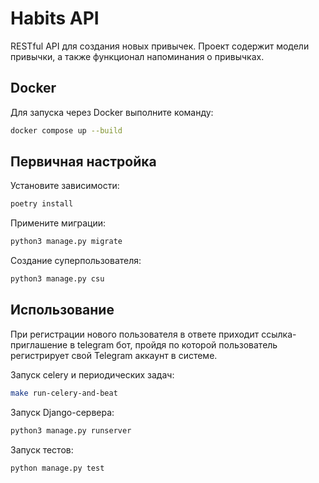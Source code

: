 # Habits API

RESTful API для создания новых привычек. 
Проект содержит модели привычки, а также функционал напоминания о привычках.


## Docker
Для запуска через Docker выполните команду: 

```bash
docker compose up --build
```



## Первичная настройка
Установите зависимости:

```bash
poetry install
```

Примените миграции:

```bash
python3 manage.py migrate
```

Создание суперпользователя:

```bash
python3 manage.py csu
```

## Использование

При регистрации нового пользователя в ответе приходит ссылка-приглашение в telegram бот, пройдя по которой пользователь регистрирует свой Telegram аккаунт в системе.

Запуск celery и периодических задач:
```bash
make run-celery-and-beat
```

Запуск Django-сервера:
```bash
python3 manage.py runserver
```

Запуск тестов:
```bash
python manage.py test 
```